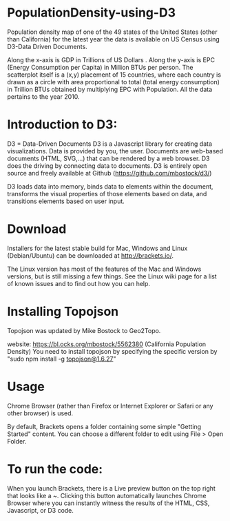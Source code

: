 # PopulationDensity-using-D3

Population density map of one of the 49 states of the United States (other than California) for the latest year the data is available on US Census using D3-Data Driven Documents.

Along the x-axis is GDP in Trillions of US Dollars . Along the y-axis is EPC (Energy Consumption per Capita) in Million BTUs per person. The scatterplot itself is a (x,y) placement of 15 countries, where each country is drawn as a circle with area proportional to total (total energy consumption) in Trillion BTUs obtained by multiplying EPC with Population. All the data pertains to the year 2010.

# Introduction to D3:

D3 = Data-Driven Documents D3 is a Javascript library for creating data visualizations. Data is provided by you, the user. Documents are web-based documents (HTML, SVG,…) that can be rendered by a web browser. D3 does the driving by connecting data to documents. D3 is entirely open source and freely available at Github (https://github.com/mbostock/d3/)

D3 loads data into memory, binds data to elements within the document, transforms the visual properties of those elements based on data, and transitions elements based on user input.

# Download

Installers for the latest stable build for Mac, Windows and Linux (Debian/Ubuntu) can be downloaded at http://brackets.io/.

The Linux version has most of the features of the Mac and Windows versions, but is still missing a few things. See the Linux wiki page for a list of known issues and to find out how you can help.

# Installing Topojson

Topojson was updated by Mike Bostock to Geo2Topo.

website: https://bl.ocks.org/mbostock/5562380 (California Population Density)
You need to install topojson by specifying the specific version by "sudo npm install -g topojson@1.6.27"

# Usage

Chrome Browser (rather than Firefox or Internet Explorer or Safari or any other browser) is used.

By default, Brackets opens a folder containing some simple "Getting Started" content. You can choose a different folder to edit using File > Open Folder.

# To run the code:

When you launch Brackets, there is a Live preview button on the top right that looks like a ~. Clicking this button automatically launches Chrome Browser where you can instantly witness the results of the HTML, CSS, Javascript, or D3 code.
